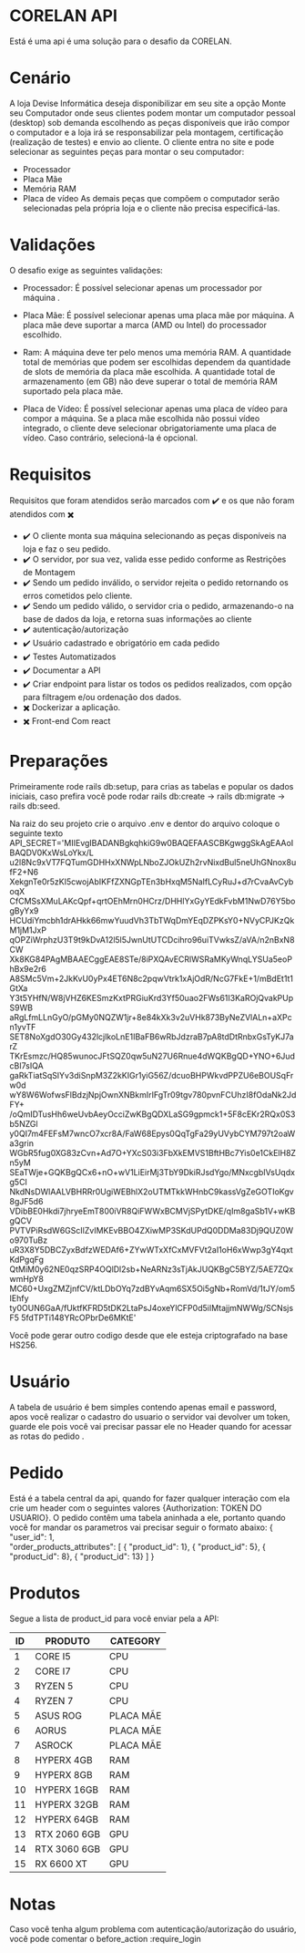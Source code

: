 # CORELAN API

Está é uma api é uma solução para o desafio da CORELAN.

# Cenário

A loja Devise Informática deseja disponibilizar em seu site a opção Monte seu Computador
onde seus clientes podem montar um computador pessoal (desktop) sob demanda escolhendo
as peças disponíveis que irão compor o computador e a loja irá se responsabilizar pela
montagem, certificação (realização de testes) e envio ao cliente.
O cliente entra no site e pode selecionar as seguintes peças para montar o seu computador:
* Processador
* Placa Mãe
* Memória RAM
* Placa de vídeo
As demais peças que compõem o computador serão selecionadas pela própria loja e o cliente
não precisa especificá-las.

# Validações
 
 O desafio exige as seguintes validações:
 
* Processador: É possível selecionar apenas um processador por máquina .
* Placa Mãe: É possível selecionar apenas uma placa mãe por máquina. A placa mãe deve suportar a marca (AMD ou Intel) do processador escolhido.
* Ram: A máquina deve ter pelo menos uma memória RAM. A quantidade total de memórias que podem ser escolhidas dependem da quantidade de slots de memória da placa mãe escolhida. A quantidade total de armazenamento (em GB) não deve superar o total de memória RAM suportado pela placa mãe.

* Placa de Vídeo: É possível selecionar apenas uma placa de vídeo para compor a máquina. Se a placa mãe escolhida não possui vídeo integrado, o cliente deve selecionar obrigatoriamente uma placa de vídeo. Caso contrário, selecioná-la é opcional.

# Requisitos

Requisitos que foram atendidos serão marcados com :heavy_check_mark: e os que não foram atendidos com :heavy_multiplication_x:

* :heavy_check_mark: O cliente monta sua máquina selecionando as peças disponíveis na loja e faz o seu pedido.
* :heavy_check_mark: O servidor, por sua vez, valida esse pedido conforme as Restrições de Montagem
* :heavy_check_mark: Sendo um pedido inválido, o servidor rejeita o pedido retornando os erros cometidos pelo cliente.
* :heavy_check_mark: Sendo um pedido válido, o servidor cria o pedido, armazenando-o na base de dados da loja, e retorna suas informações ao cliente
* :heavy_check_mark: autenticação/autorização
* :heavy_check_mark: Usuário cadastrado e obrigatório em cada pedido
* :heavy_check_mark: Testes Automatizados
* :heavy_check_mark: Documentar a API
* :heavy_check_mark: Criar endpoint para listar os todos os pedidos realizados, com opção para filtragem e/ou ordenação dos dados.
* :heavy_multiplication_x: Dockerizar a aplicação.
* :heavy_multiplication_x: Front-end Com react

# Preparações

Primeiramente rode rails db:setup, para crias as tabelas e popular os dados iniciais, caso prefira você pode rodar rails db:create -> rails db:migrate -> rails db:seed.

Na raiz do seu projeto crie o arquivo .env e dentor do arquivo coloque o seguinte texto API_SECRET='MIIEvgIBADANBgkqhkiG9w0BAQEFAASCBKgwggSkAgEAAoIBAQDV0KxWsLoYkx/L
u2l8Nc9xVT7FQTumGDHHxXNWpLNboZJOkUZh2rvNixdBul5neUhGNnox8ufF2+N6
XekgnTe0r5zKI5cwojAbIKFfZXNGpTEn3bHxqM5NaIfLCyRuJ+d7rCvaAvCyboqX
CfCMSsXMuLAKcQpf+qrtOEhMrn0HCrz/DHHlYxGyYEdkFvbM1NwD76Y5bogByYx9
HCUdiYmcbh1drAHkk66mwYuudVh3TbTWqDmYEqDZPKsY0+NVyCPJKzQkM1jM1JxP
qOPZiWrphzU3T9t9kDvA12l5l5JwnUtUTCDcihro96uiTVwksZ/aVA/n2nBxN8CW
Xk8KG84PAgMBAAECggEAE8STe/8iPXQAvECRlWSRaMKyWnqLYSUa5eoPhBx9e2r6
A8SMc5Vm+2JkKvU0yPx4ET6N8c2pqwVtrk1xAjOdR/NcG7FkE+1/mBdEt1t1GtXa
Y3t5YHfN/W8jVHZ6KESmzKxtPRGiuKrd3Yf50uao2FWs61I3KaROjQvakPUpS9WB
aRgLfmLLnGyO/pGMy0NQZW1jr+8e84kXk3v2uVHk873ByNeZVlALn+aXPcn1yvTF
SET8NoXgdO30Gy432lcjlkoLnE1IBaFB6wRbJdzraB7pA8tdDtRnbxGsTyKJ7arZ
TKrEsmzc/HQ85wunocJFtSQZ0qw5uN27U6Rnue4dWQKBgQD+YNO+6JudcBI7sIQA
gaRkTiatSqSlYv3diSnpM3Z2kKIGr1yiG56Z/dcuoBHPWkvdPPZU6eBOUSqFrw0d
wY8W6WofwsFlBdzjNpjOwnXNBkmIrIFgTr09tgv780pvnFCUhzI8fOdaNk2JdFY+
/oQmIDTusHh6weUvbAeyOcciZwKBgQDXLaSG9gpmck1+5F8cEKr2RQx0S3b5NZGl
y0QI7m4FEFsM7wncO7xcr8A/FaW68Epys0QqTgFa29yUVybCYM797t2oaWa3grin
WGbR5fug0XG83zCvn+Ad7O+YXcS03i3FbXkEMVS1BftHBc7Yis0e1CkElH8Zn5yM
SEaTWje+GQKBgQCx6+nO+wV1LiEirMj3TbY9DkiRJsdYgo/MNxcgbIVsUqdxg5CI
NkdNsDWlAALVBHRRr0UgiWEBhlX2oUTMTkkWHnbC9kassVgZeGOTIoKgv8gJF5d6
VDibBE0Hkdi7jhryeEmT800iVR8QiFWWxBCMVjSPytDKE/qIm8gaSb1V+wKBgQCV
PVTVPiRsdW6GScIlZvIMKEvBBO4ZXiwMP3SKdUPdQ0DDMa83Dj9QUZ0Wo970TuBz
uR3X8Y5DBCZyxBdfzWEDAf6+ZYwWTxXfCxMVFVt2aI1oH6xWwp3gY4qxtKdPgqFg
QtMiM0y62NE0qzSRP4OQlDl2sb+NeARNz3sTjAkJUQKBgC5BYZ/5AE7ZQxwmHpY8
MC60+UxgZMZjnfCV/ktLDbOYq7zdBYvAqm6SX5Oi5gNb+RomVd/1tJY/om5IEhfy
ty0OUN6GaA/fUktfKFRD5tDK2LtaPsJ4oxeYlCFP0d5iIMtajjmNWWg/SCNsjsF5
5fdTPTi148YRcOPbrDe6MKtE'

Você pode gerar outro codigo desde que ele esteja criptografado na base HS256.

# Usuário

A tabela de usuário é bem simples contendo apenas email e password, apos você realizar o cadastro do usuario o servidor vai devolver um token, guarde ele pois você vai precisar passar ele no Header quando for acessar as rotas do pedido .

# Pedido 

Está é a tabela central da api, quando for fazer qualquer interação com ela crie um header com o seguintes valores {Authorization: TOKEN DO USUARIO}.
O pedido contêm uma tabela aninhada a ele, portanto quando você for mandar os parametros vai precisar seguir o formato abaixo: 
{
	"user_id": 1,	
	"order_products_attributes": [
    { "product_id": 1},
    { "product_id": 5},
    { "product_id": 8},
    { "product_id": 13}
	]
}

# Produtos

Segue a lista de product_id para você enviar pela a API: 

|       ID      |    PRODUTO    |    CATEGORY   |
|---------------|---------------|---------------|
|       1       |    CORE I5    |     CPU       |
|       2       |    CORE I7    |     CPU       |
|       3       |    RYZEN 5    |     CPU       |
|       4       |    RYZEN 7    |     CPU       |
|       5       |    ASUS ROG   |   PLACA MÃE   |
|       6       |    AORUS      |   PLACA MÃE   |
|       7       |    ASROCK     |   PLACA MÃE   |
|       8       |    HYPERX 4GB |     RAM       |
|       9       |    HYPERX 8GB |     RAM       |
|       10      |   HYPERX 16GB |     RAM       |
|       11      |   HYPERX 32GB |     RAM       |
|       12      |   HYPERX 64GB |     RAM       |
|       13      |  RTX 2060 6GB |     GPU       |
|       14      |  RTX 3060 6GB |     GPU       |
|       15      |  RX 6600 XT  |     GPU       |


# Notas

Caso você tenha algum problema com autenticação/autorização do usuário, você pode comentar o before_action :require_login


